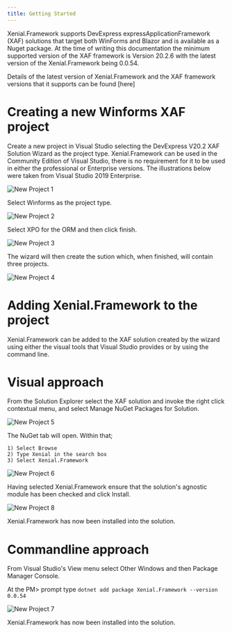 ```yaml
---
title: Getting Started
---
```


Xenial.Framework supports DevExpress expressApplicationFramework (XAF) solutions that target both WinForms and Blazor and is available as a Nuget package. At the time of writing this documentation the minimum supported version of the XAF framework is Version 20.2.6 with the latest version of the Xenial.Framework being 0.0.54.

Details of the latest version of Xenial.Framework and the XAF framework versions that it supports can be found [here]

<!--Insert suitable link to a page on the Xenial site in the sentence above.  Alternatively if there is no plan to keep a changelog delete the sentence above -->

# Creating a new Winforms XAF project

Create a new project in Visual Studio selecting the DevExpress V20.2 XAF Solution Wizard as the project type. Xenial.Framework can be used in the Community Edition of Visual Studio, there is no requirement for it to be used in either the professional or Enterprise versions.  The illustrations below were taken from Visual Studio 2019 Enterprise.

![New Project 1 ](/images/guide/overview/newProject1.png)


Select Winforms as the project type.


![New Project 2 ](/images/guide/overview/newProject2.png)


Select XPO for the ORM and then click finish.


![New Project 3 ](/images/guide/overview/newProject3.png)


The wizard will then create the sution which, when finished,  will contain three projects.


![New Project 4 ](/images/guide/overview/newProject4.png)




# Adding Xenial.Framework to the project

Xenial.Framework can be added to the XAF solution created by the wizard using either the visual tools that Visual Studio provides or by using the command line.



# Visual approach

From the Solution Explorer select the XAF solution and invoke the right click contextual menu, and select Manage NuGet Packages for Solution.


![New Project 5 ](/images/guide/overview/newProject5.png)


The NuGet tab will open.  Within that;

    1) Select Browse
    2) Type Xenial in the search box
    3) Select Xenial.Framework



![New Project 6 ](/images/guide/overview/newProject6.png)


Having selected Xenial.Framework ensure that the solution's agnostic module has been checked and click Install.


![New Project 8 ](/images/guide/overview/newProject8.png)


Xenial.Framework has now been installed into the solution.

# Commandline approach


From Visual Studio's View menu select Other Windows and then Package Manager Console.

At the PM> prompt type `dotnet add package Xenial.Framework --version 0.0.54`


![New Project 7 ](/images/guide/overview/newProject7.png)


Xenial.Framework has now been installed into the solution.


